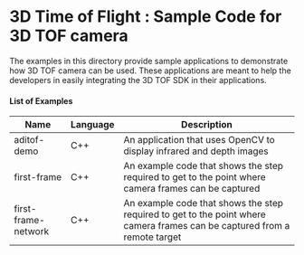 # 3D Time of Flight : Sample Code for 3D TOF camera

The examples in this directory provide sample applications to demonstrate how 3D TOF camera can be used. These applications are meant to help the developers in easily integrating the 3D TOF SDK in their applications.

#### List of Examples

| Name | Language | Description |
| --------- | ----------- | -------------- |
| aditof-demo | C++ | An application that uses OpenCV to display infrared and depth images |
| first-frame | C++ | An example code that shows the step required to get to the point where camera frames can be captured |
| first-frame-network | C++ | An example code that shows the step required to get to the point where camera frames can be captured from a remote target |
